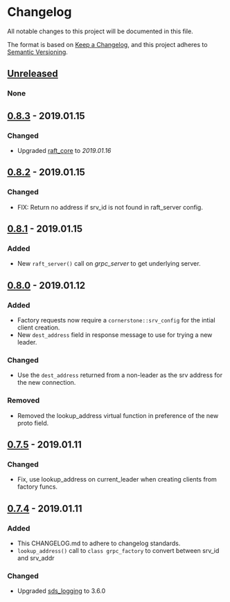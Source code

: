 # Changelog
All notable changes to this project will be documented in this file.

The format is based on [Keep a Changelog](https://keepachangelog.com/en/1.0.0/),
and this project adheres to [Semantic Versioning](https://semver.org/spec/v2.0.0.html).

## [Unreleased]
### None

## [0.8.3] - 2019.01.15
### Changed
- Upgraded [raft_core](https://github.corp.ebay.com/SDS/raft_core) to _2019.01.16_

## [0.8.2] - 2019.01.15
### Changed
- FIX: Return no address if srv_id is not found in raft_server config.

## [0.8.1] - 2019.01.15
### Added
- New `raft_server()` call on _grpc_server_ to get underlying server.

## [0.8.0] - 2019.01.12
### Added
- Factory requests now require a `cornerstone::srv_config` for the intial client creation.
- New `dest_address` field in response message to use for trying a new leader.

### Changed
- Use the `dest_address` returned from a non-leader as the srv address for the new connection.

### Removed
- Removed the lookup_address virtual function in preference of the new proto field.

## [0.7.5] - 2019.01.11
### Changed
- Fix, use lookup_address on current_leader when creating clients from factory funcs.

## [0.7.4] - 2019.01.11
### Added
- This CHANGELOG.md to adhere to changelog standards.
- `lookup_address()` call to `class grpc_factory` to convert between srv_id and srv_addr

### Changed
- Upgraded [sds_logging](https://github.corp.ebay.com/SDS/sds_logging) to 3.6.0

[Unreleased]: https://github.corp.ebay.com/SDS/raft_core_grpc/compare/testing/v0.x...develop
[0.8.3]: https://github.corp.ebay.com/SDS/raft_core_grpc/compare/8ea30ea...testing/v0.x
[0.8.2]: https://github.corp.ebay.com/SDS/raft_core_grpc/compare/bf53a8f...8ea30ea
[0.8.1]: https://github.corp.ebay.com/SDS/raft_core_grpc/compare/d12747d...bf53a8f
[0.8.0]: https://github.corp.ebay.com/SDS/raft_core_grpc/compare/5e8915d...d12747d
[0.7.5]: https://github.corp.ebay.com/SDS/raft_core_grpc/compare/ebcee31...5e8915d
[0.7.4]: https://github.corp.ebay.com/SDS/raft_core_grpc/compare/8a5a11a...ebcee31
